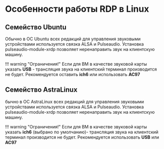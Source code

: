 # Особенности работы RDP в Linux

## Семейство Ubuntu
Обычно в ОС Ubuntu всех редакций для управления звуковыми устройствами используется связка ALSA и Pulseaudio.
Установка pulseaudio-module-xrdp позволяет неренаправить звук на клиентскую машину.

!!! warning "Ограничения!"
     Если для ВМ в качестве звуковой карты указать **USB** - трансляция звука на клиентский терминал производится не будет. Рекомендуется оставить **ich6** или использовать **AC97**

## Семейство AstraLinux
бычно в ОС AstraLinux всех редакций для управления звуковыми устройствами используется связка ALSA и Pulseaudio.
Установка pulseaudio-module-xrdp позволяет неренаправить звук на клиентскую машину.

!!! warning "Ограничения!"
     Если для ВМ в качестве звуковой карты указать **ich6** (выбрано по умолчанию)- трансляция звука на клиентский терминал производится не будет. Рекомендуется  использовать **USB** или **AC97**
